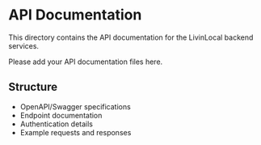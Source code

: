 # API Documentation

This directory contains the API documentation for the LivinLocal backend services.

Please add your API documentation files here.

## Structure

- OpenAPI/Swagger specifications
- Endpoint documentation
- Authentication details
- Example requests and responses